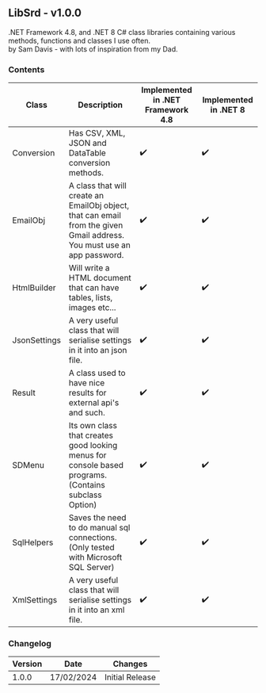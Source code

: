 ## LibSrd - v1.0.0
.NET Framework 4.8, and .NET 8 C# class libraries containing various methods, functions and classes I use often.  
by Sam Davis - with lots of inspiration from my Dad.

### Contents
|Class|Description|Implemented in .NET Framework 4.8|Implemented in .NET 8|
|---|---|---|---|
|Conversion| Has CSV, XML, JSON and DataTable conversion methods.|✔️|✔️|
|EmailObj| A class that will create an EmailObj object, that can email from the given Gmail address. You must use an app password.|✔️|✔️|
|HtmlBuilder| Will write a HTML document that can have tables, lists, images etc...|✔️|✔️|
|JsonSettings| A very useful class that will serialise settings in it into an json file.|✔️|✔️|
|Result| A class used to have nice results for external api's and such.|✔️|✔️|
|SDMenu| Its own class that creates good looking menus for console based programs.(Contains subclass Option)|✔️|✔️|
|SqlHelpers| Saves the need to do manual sql connections. (Only tested with Microsoft SQL Server)|✔️|✔️|
|XmlSettings| A very useful class that will serialise settings in it into an xml file.|✔️|✔️|

### Changelog

|Version|Date|Changes|
|---|---|---|
|1.0.0|17/02/2024|Initial Release|
